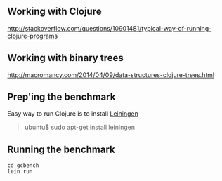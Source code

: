 
## Working with Clojure

http://stackoverflow.com/questions/10901481/typical-way-of-running-clojure-programs

## Working with binary trees

http://macromancy.com/2014/04/09/data-structures-clojure-trees.html

## Prep'ing the benchmark

Easy way to run Clojure is to install [Leiningen](http://leiningen.org/)

> ubuntu$ sudo apt-get install leiningen

## Running the benchmark

```
cd gcbench
lein run
```


